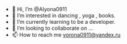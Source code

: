 - 👋 Hi, I’m @Alyona0911
- 👀 I’m interested in dancing , yoga , books.
- 🌱 I’m currently learning to be a developer.
- 💞️ I’m looking to collaborate on ...
- 📫 How to reach me vorona0911@yandex.ru

<!---
Alyona0911/Alyona0911 is a ✨ special ✨ repository because its `README.md` (this file) appears on your GitHub profile.
You can click the Preview link to take a look at your changes.
--->
